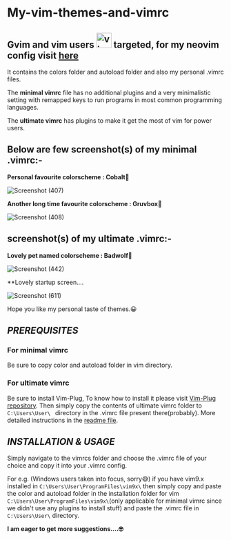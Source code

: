 # My-vim-themes-and-vimrc
## Gvim and vim users   <img src="https://cdn.jsdelivr.net/gh/devicons/devicon/icons/vim/vim-original.svg" alt="vim" width="35" height="35"/> targeted, for my neovim config visit [here](https://github.com/JoydeepMallick/My-Neovim-config-in-LUA)
It contains the colors folder and autoload folder and also my personal .vimrc files. 

The **minimal vimrc** file has no additional plugins and a very minimalistic setting with remapped keys to run programs in most common programming languages.

The **ultimate vimrc** has plugins to make it get the most of vim for power users.

## Below are few screenshot(s) of my minimal .vimrc:-

**__Personal favourite colorscheme : Cobalt🥶__**

![Screenshot (407)](https://user-images.githubusercontent.com/94801952/187082373-a3fdb45a-03d1-4d92-afe3-6b310e225289.png)

**Another long time favourite colorscheme : Gruvbox🐷**

![Screenshot (408)](https://user-images.githubusercontent.com/94801952/187082429-8628adb2-e271-4123-b8bc-caa2f91d7fe0.png)

## screenshot(s) of my ultimate .vimrc:-

**Lovely pet named colorscheme  : Badwolf🐺**

![Screenshot (442)](https://user-images.githubusercontent.com/94801952/208480616-b2d87c0c-c39d-4d34-a224-dcd54563714a.png)

**Lovely startup screen....

![Screenshot (611)](https://github.com/JoydeepMallick/My-vim-themes-and-vimrc/assets/94801952/4366959b-5c12-4379-a93f-9df000741ad1)


Hope you like my personal taste of themes.😀

## ***PREREQUISITES***
### For minimal vimrc
Be sure to copy color and autoload folder in vim directory.

### For ultimate vimrc
Be sure to install Vim-Plug, To know how to install it please visit [Vim-Plug repository](https://github.com/junegunn/vim-plug). Then simply copy the contents of ultimate vimrc folder to ```C:\Users\User\ ``` directory in the .vimrc file present there(probably).  More detailed instructions in the [readme file](https://github.com/JoydeepMallick/My-vim-themes-and-vimrc/blob/main/vimrcs/ultimate_vimrc/readme.md).

## ***INSTALLATION & USAGE***
Simply navigate to the vimrcs folder and choose the .vimrc file of your choice and copy it into your .vimrc config.

For e.g. (Windows users taken into focus, sorry😅) if you have vim9.x installed in ```C:\Users\User\ProgramFiles\vim9x\``` then simply copy and paste the color and autoload folder in the installation folder for vim ``` C:\Users\User\ProgramFiles\vim9x\ ```(only applicable for minimal vimrc since we didn't use any plugins to install stuff) and paste the .vimrc file in ``` C:\Users\User\ ``` directory.




**I am eager to get more suggestions....🤓**
